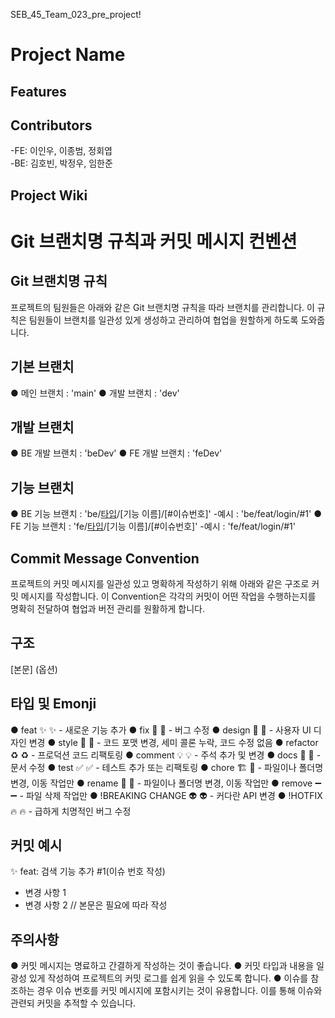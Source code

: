 SEB_45_Team_023_pre_project!

# Project Name


## Features



## Contributors

-FE: 이인우, 이종범, 정회엽  
-BE: 김호빈, 박정우, 임한준

## Project Wiki

# Git 브랜치명 규칙과 커밋 메시지 컨벤션

## Git 브랜치명 규칙

프로젝트의 팀원들은 아래와 같은 Git 브랜치명 규칙을 따라 브랜치를 관리합니다. 이 규칙은 팀원들이 브랜치를 일관성 있게 생성하고 관리하여 협업을 원할하게 하도록 도와줍니다.

## 기본 브랜치 

● 메인 브랜치 : 'main'
● 개발 브랜치 : 'dev'

## 개발 브랜치 

● BE 개발 브랜치 : 'beDev'
● FE 개발 브랜치 : 'feDev'

## 기능 브랜치 

● BE 기능 브랜치 : 'be/[타입]/[기능 이름]/[#이슈번호]' 
-예시 : 'be/feat/login/#1'
● FE 기능 브랜치 : 'fe/[타입]/[기능 이름]/[#이슈번호]'
-예시 : 'fe/feat/login/#1'

## Commit Message Convention

프로젝트의 커밋 메시지를 일관성 있고 명확하게 작성하기 위해 아래와 같은 구조로 커밋 메시지를 작성합니다. 이 Convention은 각각의 커밋이 어떤 작업을 수행하는지를 명확히 전달하여 협업과 버전 관리를 원활하게 합니다.

## 구조 

[타입]: 제목 (필수)

[본문] (옵션)

## 타입 및 Emonji 

● feat ✨ :sparkles: - 새로운 기능 추가
● fix 🐛 :bug: - 버그 수정
● design 📱 :iphone: - 사용자 UI 디자인 변경
● style 🎨 :art: - 코드 포맷 변경, 세미 콜론 누락, 코드 수정 없음
● refactor ♻️ :recycle: - 프로덕션 코드 리팩토링
● comment 💡 :bulb: - 주석 추가 및 변경
● docs 📝 :memo: - 문서 수정
● test ✅ :white_check_mark: - 테스트 추가 또는 리팩토링
● chore 🏗️ :truck: - 파일이나 폴더명 변경, 이동 작업만
● rename 🚚 :truck: - 파일이나 폴더명 변경, 이동 작업만
● remove ➖ :heavy_minus_sign: - 파일 삭제 작업만
● !BREAKING CHANGE 👽️ :alien: - 커다란 API 변경
● !HOTFIX 🔥 :fire: - 급하게 치명적인 버그 수정

## 커밋 예시

✨ feat: 검색 기능 추가 #1(이슈 번호 작성)
- 변경 사항 1
- 변경 사항 2 // 본문은 필요에 따라 작성

## 주의사항

● 커밋 메시지는 명료하고 간결하게 작성하는 것이 좋습니다.
● 커밋 타입과 내용을 일광성 있게 작성하여 프로젝트의 커밋 로그를 쉽게 읽을 수 있도록 합니다.
● 이슈를 참조하는 경우 이슈 번호를 커밋 메시지에 포함시키는 것이 유용합니다. 이를 통해 이슈와 관련되 커밋을 추적할 수 있습니다.
